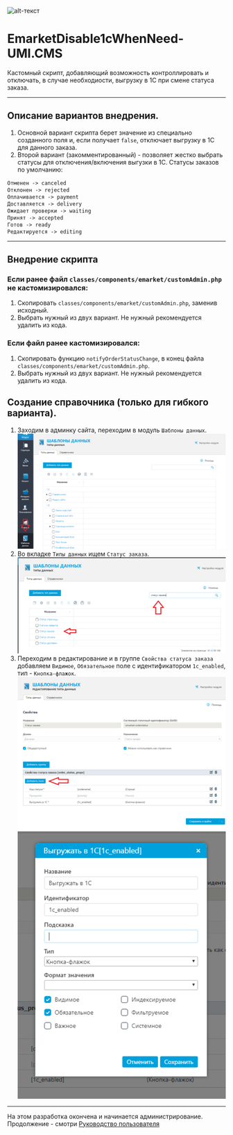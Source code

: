 ![alt-текст](https://unikaweb.ru/images/unikaweb.ru/unika_logo.png "unikaweb")
# EmarketDisable1cWhenNeed-UMI.CMS
Кастомный скрипт, добавляющий возможность контроллировать и отключать, в случае необходиости, выгрузку в 1С при смене статуса заказа.
___
## Описание вариантов внедрения.
1.  Основной вариант скрипта берет значение из специально созданного поля и, если получает `false`, отключает выгрузку в 1С для данного заказа.  
2.  Второй вариант (закомментированный) - позволяет жестко выбрать статусы для отключения/включения выгузки в 1С. Статусы заказов по умолчанию:
```
Отменен -> canceled
Отклонен -> rejected
Оплачивается -> payment
Доставляется -> delivery
Ожидает проверки -> waiting
Принят -> accepted
Готов -> ready
Редактируется -> editing
```
___
## Внедрение скрипта
### Если ранее файл `classes/components/emarket/customAdmin.php` не кастомизировался:
1.  Скопировать `classes/components/emarket/customAdmin.php`, заменив исходный.
2.  Выбрать нужный из двух вариант. Не нужный рекомендуется удалить из кода.
### Если файл ранее кастомизировался:
1.  Скопировать функцию `notifyOrderStatusChange`, в конец файла `classes/components/emarket/customAdmin.php`.
2.  Выбрать нужный из двух вариант. Не нужный рекомендуется удалить из кода.
## Создание справочника (только для гибкого варианта).
1.  Заходим в админку сайта, переходим в модуль `Шаблоны данных`.  
![alt-текст](help-img/step-1.PNG "Unikaweb help")  
2.  Во вкладке `Типы данных` ищем `Статус заказа`.  
![alt-текст](help-img/step-2.PNG "Unikaweb help")  
3.  Переходим в редактирование и в группе `Свойства статуса заказа` добавляем `Видимое`, `Обязательное` поле с идентификатором `1c_enabled`, тип - `Кнопка-флажок`.  
![alt-текст](help-img/step-3-1.PNG "Unikaweb help")  
![alt-текст](help-img/step-3-2.PNG "Unikaweb help")  
___
На этом разработка окончена и начинается администрирование.  
Продолжение - смотри [Руководство пользователя](HELP.md)